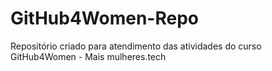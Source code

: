 # GitHub4Women-Repo
Repositório criado para atendimento das atividades do curso GitHub4Women - Mais mulheres.tech
